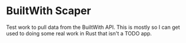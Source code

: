 # BuiltWith Scaper

Test work to pull data from the BuiltWith API. This is mostly so I can get used to doing some real work in Rust that isn't a TODO app.